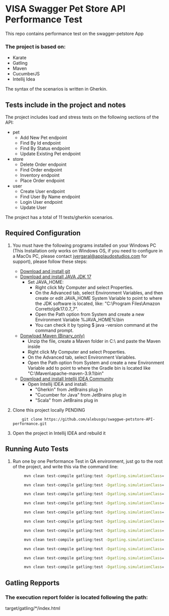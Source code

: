 # VISA Swagger Pet Store API Performance Test

This repo contains performance test on the swagger-petstore App
 
### The project is based on:
 
- Karate
- Gatling
- Maven
- CucumberJS
- Intellij Idea


The syntax of the scenarios is written in Gherkin.
 
## Tests include in the project and notes
 
The project includes load and stress tests on the following sections of the API:
 
- pet
    - Add New Pet endpoint
    - Find By Id endpoint
    - Find By Status endpoint
    - Update Existing Pet endpoint
- store
    - Delete Order endpoint
    - Find Order endpoint
    - Inventory endpoint
    - Place Order endpoint
- user
    - Create User endpoint
    - Find User By Name endpoint
    - Login User endpoint
    - Update User

The project has a total of 11 tests/gherkin scenarios.
 
## Required Configuration
 
1. You must have the following programs installed on your Windows PC (This Installation only works on Windows OS, if you need to configure in a MacOs PC, please contact jvergaral@applaudostudios.com for support), please follow these steps:
 
    - [Download and install git](https://github.com/git-guides/install-git#:~:text=To%20install%20Git%2C%20navigate%20to,installation%20by%20typing%3A%20git%20version%20.)
    - [Download and install JAVA JDK 17](https://docs.aws.amazon.com/corretto/latest/corretto-17-ug/downloads-list.html)
      - Set JAVA_HOME:
          - Right click My Computer and select Properties.
          - On the Advanced tab, select Environment Variables, and then create or edit JAVA_HOME System Variable to point to where the JDK software is located, like: "C:\Program Files\Amazon Corretto\jdk17.0.7_7".
          - Open the Path option from System and create a new Environment Variable %JAVA_HOME%\bin
          - You can check it by typing $ java -version command at the command prompt.
   - [Donwload Maven (Binary_only)](https://maven.apache.org/download.cgi)
     - Unzip the file, create a Maven folder in C:\ and paste the Maven inside
     - Right click My Computer and select Properties.
     - On the Advanced tab, select Environment Variables.
     - Open the Path option from System and create a new Environment Variable add to point to where the Gradle bin is located like "C:\Maven\apache-maven-3.9.1\bin"
   - [Download and install Intellij IDEA Community](https://www.jetbrains.com/idea/)
      - Open Intellij IDEA and install:
        - "Gherkin" from JetBrains plug in
        - "Cucumber for Java" from JetBrains plug in
        - "Scala" from JetBrains plug in

2. Clone this project locally
 PENDING
    ```git
        git clone https://github.com/alebusgo/swaggwe-petstore-API-performance.git
    ```
 
3. Open the project in Intellij IDEA and rebuild it 
 
## Running Auto Tests

1. Run one by one Performance Test in QA environment, just go to the root of the project, and write this via the command line: 
   ```bash
        mvn clean test-compile gatling:test -Dgatling.simulationClass=features.pet.findPetsByStatus.FindPetsByStatusSimulation
   ```
   ```bash
        mvn clean test-compile gatling:test -Dgatling.simulationClass=features.pet.addNewPet.AddNewPetSimulation
   ```
   ```bash
        mvn clean test-compile gatling:test -Dgatling.simulationClass=features.pet.findPetById.FindByIdSimulation
   ```
   ```bash
        mvn clean test-compile gatling:test -Dgatling.simulationClass=features.pet.updateExistingPet.UpdateExistingPetSimulation
   ```
   ```bash
        mvn clean test-compile gatling:test -Dgatling.simulationClass=features.store.deleteOrder.DeleteOrderSimulation
   ```
   ```bash
        mvn clean test-compile gatling:test -Dgatling.simulationClass=features.store.findOrder.FindOrderSimulation
   ```
   ```bash
        mvn clean test-compile gatling:test -Dgatling.simulationClass=features.store.inventory.RetursInventorySimulation
   ```
   ```bash
        mvn clean test-compile gatling:test -Dgatling.simulationClass=features.store.placeOrder.PlaceOrderSimulation
   ```
   ```bash
        mvn clean test-compile gatling:test -Dgatling.simulationClass=features.user.createUser.CreateUserSimulation
   ```
   ```bash
        mvn clean test-compile gatling:test -Dgatling.simulationClass=features.user.findUserByName.FindUserSimulation
   ```
   ```bash
        mvn clean test-compile gatling:test -Dgatling.simulationClass=features.user.loginUser.LoginUserSimulation
   ```
## Gatling Repports

### The execution report folder is located following the path:

target/gatling/*/index.html
